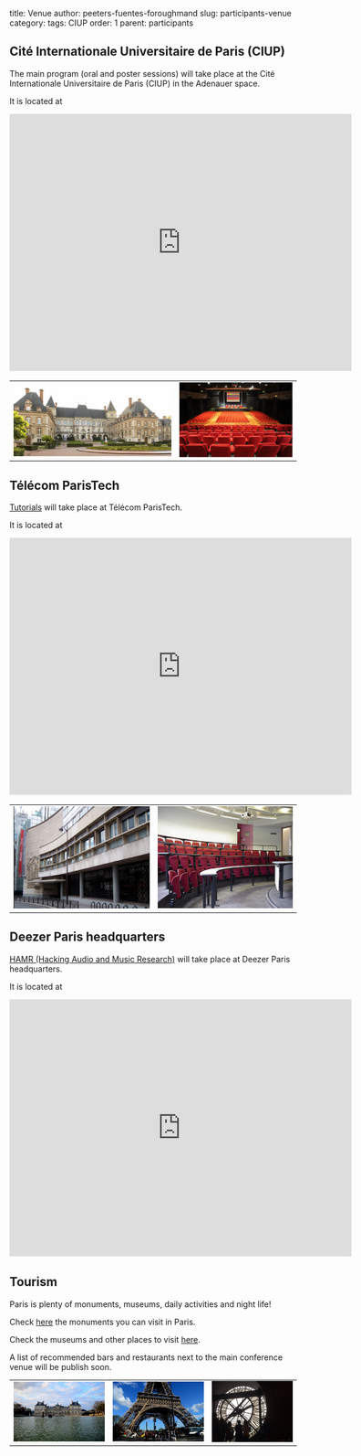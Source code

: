 title: Venue
author: peeters-fuentes-foroughmand
slug: participants-venue
category:
tags: CIUP
order: 1
parent: participants


## Cité Internationale Universitaire de Paris (CIUP)



The main program (oral and poster sessions) will take place at the Cité Internationale Universitaire de Paris (CIUP) in the Adenauer space.

It is located at

<iframe src="https://www.google.com/maps/embed?pb=!1m18!1m12!1m3!1d2626.9990423189533!2d2.3362582511736254!3d48.820079711255886!2m3!1f0!2f0!3f0!3m2!1i1024!2i768!4f13.1!3m3!1m2!1s0x47e671a1a98df859%3A0x1c4282bc491b8270!2sCit%C3%A9+internationale+universitaire+de+Paris!5e0!3m2!1sfr!2sfr!4v1507992254146" width="600" height="450" frameborder="0" style="border:0" allowfullscreen></iframe>

<TABLE BORDER=0>
<TD><img src="../images/ciup_1.png"></TD>
<TD><img src="../images/ciup_2.png"></TD>
</TR>
</TABLE>


## Télécom ParisTech

[Tutorials]({filename}/pages/eventsTutorials.md) will take place at Télécom ParisTech.

It is located at

<iframe src="https://www.google.com/maps/embed?pb=!1m18!1m12!1m3!1d2626.673131061616!2d2.344224751173804!3d48.826297810818275!2m3!1f0!2f0!3f0!3m2!1i1024!2i768!4f13.1!3m3!1m2!1s0x47e671975e9d2e3d%3A0x17f35deee8ffbbf1!2zVMOpbMOpY29tIFBhcmlzVGVjaA!5e0!3m2!1sfr!2sfr!4v1507992278258" width="600" height="450" frameborder="0" style="border:0" allowfullscreen></iframe>

<TABLE BORDER=0>
<TD><img src="../images/tpt_1.png"></TD>
<TD><img src="../images/tpt_2.png"></TD>
</TR>
</TABLE>





## Deezer Paris headquarters

[HAMR (Hacking Audio and Music Research)]({filename}/pages/eventsHAMR.md) will take place at Deezer Paris headquarters.

It is located at


<iframe src="https://www.google.com/maps/embed?pb=!1m18!1m12!1m3!1d2623.955324483885!2d2.3261833511754455!3d48.87812820716933!2m3!1f0!2f0!3f0!3m2!1i1024!2i768!4f13.1!3m3!1m2!1s0x47e66e4a3dea325d%3A0x8c5afc188ce6af62!2sDeezer!5e0!3m2!1sfr!2sfr!4v1507992316969" width="600" height="450" frameborder="0" style="border:0" allowfullscreen></iframe>


## Tourism

Paris is plenty of monuments, museums, daily activities and night life!

Check [here](https://en.parisinfo.com/what-to-see-in-paris/monuments) the monuments you can visit in Paris.

Check the museums and other places to visit [here](https://en.parisinfo.com/what-to-see-in-paris).

A list of recommended bars and restaurants next to the main conference venue will be publish soon.


<TABLE BORDER=0>
<TD><img src="../images/p1_.jpg"></TD>
<TD><img src="../images/p2_.jpg"></TD>
<TD><img src="../images/p4_.jpg"></TD>
</TR>
</TABLE>
